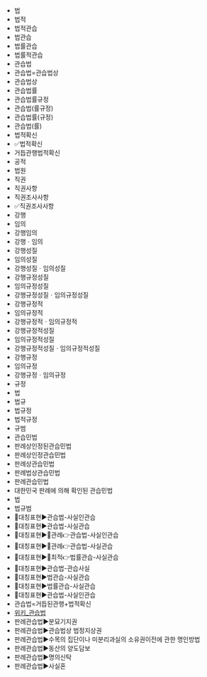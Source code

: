 - 법
- 법적
- 법적관습
- 법관습
- 법률관습
- 법률적관습
- 관습법
- 관습법=관습법상
- 관습법상
- 관습법률
- 관습법률규정
- 관습법(률규정)
- 관습법률(규정)
- 관습법(률)
- 법적확신
- ✅법적확신
- 거듭관행법적확신
- 공적
- 법원
- 직권
- 직권사항
- 직권조사사항
- ✅직권조사사항
- 강행
- 임의
- 강행임의
- 강행ㆍ임의
- 강행성질
- 임의성질
- 강행성질ㆍ임의성질
- 강행규정성질
- 임의규정성질
- 강행규정성질ㆍ임의규정성질
- 강행규정적
- 임의규정적
- 강행규정적ㆍ임의규정적
- 강행규정적성질
- 임의규정적성질
- 강행규정적성질ㆍ임의규정적성질
- 강행규정
- 임의규정
- 강행규정ㆍ임의규정
- 규정
- 법
- 법규
- 법규정
- 법적규정
- 규범
- 관습민법
- 판례상인정된관습민법
- 판례상인정관습민법
- 판례상관습민법
- 판례법상관습민법
- 판례관습민법
- 대한민국 판례에 의해 확인된 관습민법
- 법
- 법규범
- 📌대칭표현▶️관습법-사실인관습
- 📌대칭표현▶️관습법-사실관습
- 📌대칭표현▶️🚩관례👉관습법-사실인관습
- 📌대칭표현▶️🚩관례👉관습법-사실관습
- 📌대칭표현▶️🚩최적👉법률관습-사실관습
- 📌대칭표현▶️관습법-관습사실
- 📌대칭표현▶️법관습-사실관습
- 📌대칭표현▶️법률관습-사실관습
- 📌대칭표현▶️관습법-사실인관습
- 관습법=거듭된관행+법적확신
- [위키_관습법](https://ko.wikipedia.org/wiki/관습법)
- 판례관습법▶️분묘기지권
- 판례관습법▶️관습법상 법정지상권
- 판례관습법▶️수목의 집단이나 미분리과실의 소유권이전에 관한 명인방법
- 판례관습법▶️동산의 양도담보
- 판례관습법▶️명의신탁
- 판례관습법▶️사실혼
